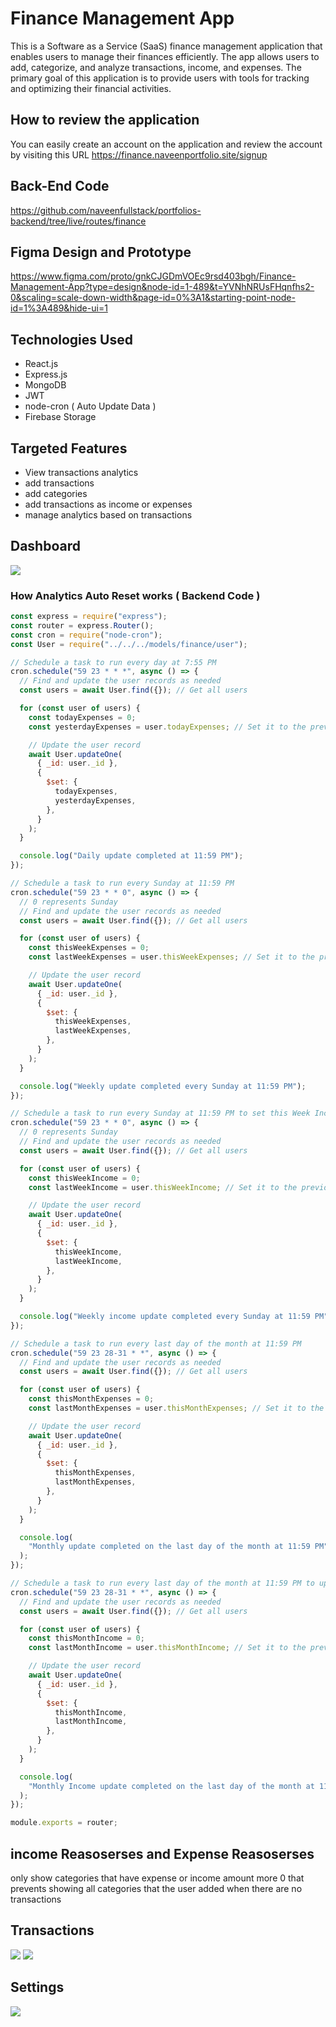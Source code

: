 # Finance Management App
This is a Software as a Service (SaaS) finance management application that enables users to manage their finances efficiently. The app allows users to add, categorize, and analyze transactions, income, and expenses. The primary goal of this application is to provide users with tools for tracking and optimizing their financial activities.

## How to review the application
You can easily create an account on the application and review the account by visiting this URL https://finance.naveenportfolio.site/signup

## Back-End Code
https://github.com/naveenfullstack/portfolios-backend/tree/live/routes/finance

## Figma Design and Prototype
https://www.figma.com/proto/gnkCJGDmVOEc9rsd403bgh/Finance-Management-App?type=design&node-id=1-489&t=YVNhNRUsFHqnfhs2-0&scaling=scale-down-width&page-id=0%3A1&starting-point-node-id=1%3A489&hide-ui=1

## Technologies Used
- React.js
- Express.js
- MongoDB
- JWT
- node-cron ( Auto Update Data )
- Firebase Storage

## Targeted Features 
- View transactions analytics
- add transactions
- add categories
- add transactions as income or expenses
- manage analytics based on transactions

## Dashboard 
![](/src/Assets/2023-11-06_153745.png)

### How Analytics Auto Reset works ( Backend Code )

``` javascript
const express = require("express");
const router = express.Router();
const cron = require("node-cron");
const User = require("../../../models/finance/user");

// Schedule a task to run every day at 7:55 PM
cron.schedule("59 23 * * *", async () => {
  // Find and update the user records as needed
  const users = await User.find({}); // Get all users

  for (const user of users) {
    const todayExpenses = 0;
    const yesterdayExpenses = user.todayExpenses; // Set it to the previous value of todayExpenses

    // Update the user record
    await User.updateOne(
      { _id: user._id },
      {
        $set: {
          todayExpenses,
          yesterdayExpenses,
        },
      }
    );
  }

  console.log("Daily update completed at 11:59 PM");
});

// Schedule a task to run every Sunday at 11:59 PM
cron.schedule("59 23 * * 0", async () => {
  // 0 represents Sunday
  // Find and update the user records as needed
  const users = await User.find({}); // Get all users

  for (const user of users) {
    const thisWeekExpenses = 0;
    const lastWeekExpenses = user.thisWeekExpenses; // Set it to the previous value of thisWeekExpenses

    // Update the user record
    await User.updateOne(
      { _id: user._id },
      {
        $set: {
          thisWeekExpenses,
          lastWeekExpenses,
        },
      }
    );
  }

  console.log("Weekly update completed every Sunday at 11:59 PM");
});

// Schedule a task to run every Sunday at 11:59 PM to set this Week Income
cron.schedule("59 23 * * 0", async () => {
  // 0 represents Sunday
  // Find and update the user records as needed
  const users = await User.find({}); // Get all users

  for (const user of users) {
    const thisWeekIncome = 0;
    const lastWeekIncome = user.thisWeekIncome; // Set it to the previous value of thisWeekIncome

    // Update the user record
    await User.updateOne(
      { _id: user._id },
      {
        $set: {
          thisWeekIncome,
          lastWeekIncome,
        },
      }
    );
  }

  console.log("Weekly income update completed every Sunday at 11:59 PM");
});

// Schedule a task to run every last day of the month at 11:59 PM
cron.schedule("59 23 28-31 * *", async () => {
  // Find and update the user records as needed
  const users = await User.find({}); // Get all users

  for (const user of users) {
    const thisMonthExpenses = 0;
    const lastMonthExpenses = user.thisMonthExpenses; // Set it to the previous value of thisMonthExpenses

    // Update the user record
    await User.updateOne(
      { _id: user._id },
      {
        $set: {
          thisMonthExpenses,
          lastMonthExpenses,
        },
      }
    );
  }

  console.log(
    "Monthly update completed on the last day of the month at 11:59 PM"
  );
});

// Schedule a task to run every last day of the month at 11:59 PM to update monthly income
cron.schedule("59 23 28-31 * *", async () => {
  // Find and update the user records as needed
  const users = await User.find({}); // Get all users

  for (const user of users) {
    const thisMonthIncome = 0;
    const lastMonthIncome = user.thisMonthIncome; // Set it to the previous value of this Month Income

    // Update the user record
    await User.updateOne(
      { _id: user._id },
      {
        $set: {
          thisMonthIncome,
          lastMonthIncome,
        },
      }
    );
  }

  console.log(
    "Monthly Income update completed on the last day of the month at 11:59 PM"
  );
});

module.exports = router;
```

## income Reasoserses and Expense Reasoserses
only show categories that have expense or income amount more 0 that prevents showing all categories that the user added when there are no transactions

## Transactions
![](/src/Assets/2023-11-06_153902.png)
![](/src/Assets/popup.png)

## Settings
![](/src/Assets/settings.png)
